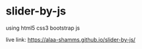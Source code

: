 # slider-by-js
using html5 css3 bootstrap js

live link: https://alaa-shamms.github.io/slider-by-js/
